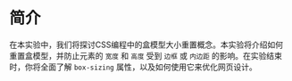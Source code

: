 # 简介

在本实验中，我们将探讨CSS编程中的盒模型大小重置概念。本实验将介绍如何重置盒模型，并防止元素的 `宽度` 和 `高度` 受到 `边框` 或 `内边距` 的影响。在实验结束时，你将全面了解 `box-sizing` 属性，以及如何使用它来优化网页设计。
